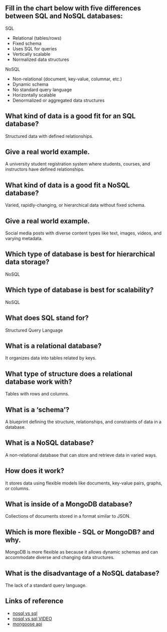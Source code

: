 ## Fill in the chart below with five differences between SQL and NoSQL databases:

SQL

- Relational (tables/rows)
- Fixed schema
- Uses SQL for queries
- Vertically scalable
- Normalized data structures

NoSQL

- Non-relational (document, key-value, columnar, etc.)
- Dynamic schema
- No standard query language
- Horizontally scalable
- Denormalized or aggregated data structures

## What kind of data is a good fit for an SQL database?

Structured data with defined relationships.

## Give a real world example.

A university student registration system where students, courses, and instructors have defined relationships.

## What kind of data is a good fit a NoSQL database?

Varied, rapidly-changing, or hierarchical data without fixed schema.

## Give a real world example.

Social media posts with diverse content types like text, images, videos, and varying metadata.

## Which type of database is best for hierarchical data storage?

NoSQL

## Which type of database is best for scalability?

NoSQL


## What does SQL stand for?

Structured Query Language

## What is a relational database?

It organizes data into tables related by keys.

## What type of structure does a relational database work with?

Tables with rows and columns.

## What is a ‘schema’?

A blueprint defining the structure, relationships, and constraints of data in a database.

## What is a NoSQL database?

A non-relational database that can store and retrieve data in varied ways.

## How does it work?

It stores data using flexible models like documents, key-value pairs, graphs, or columns.

## What is inside of a MongoDB database?

Collections of documents stored in a format similar to JSON.

## Which is more flexible - SQL or MongoDB? and why.

MongoDB is more flexible as because it allows dynamic schemas and can accommodate diverse and changing data structures.

## What is the disadvantage of a NoSQL database?

The lack of a standard query language.

## Links of reference

- [nosql vs sql](https://www.thegeekstuff.com/2014/01/sql-vs-nosql-db/?utm_source=tuicool)
- [nosql vs sql VIDEO](https://www.youtube.com/watch?v=ZS_kXvOeQ5Y)
- [mongoose api](https://mongoosejs.com/docs/api/model.html#Model())
